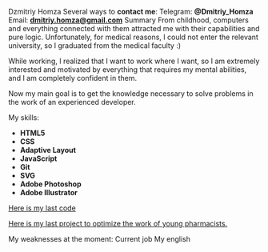 Dzmitriy Homza
Several ways to **contact me**:
Telegram: **@Dmitriy_Homza**
Email: **dmitriy.homza@gmail.com**
Summary
From childhood, computers and everything connected with them attracted me with their capabilities and pure logic. Unfortunately, for medical reasons, I could not enter the relevant university, so I graduated from the medical faculty :)

While working, I realized that I want to work where I want, so I am extremely interested and motivated by everything that requires my mental abilities, and I am completely confident in them.

Now my main goal is to get the knowledge necessary to solve problems in the work of an experienced developer.

My skills:
* **HTML5**
* **CSS**
* **Adaptive Layout**
* **JavaScript**
* **Git**
* **SVG**
* **Adobe Photoshop**
* **Adobe Illustrator**

[Here is my last code](https://github.com/dmitriy-homza/Pharmacy-handbook/bl..)

[Here is my last project to optimize the work of young pharmacists.](http://wed.onagracija.by/)

My weaknesses at the moment:
Current job
My english
